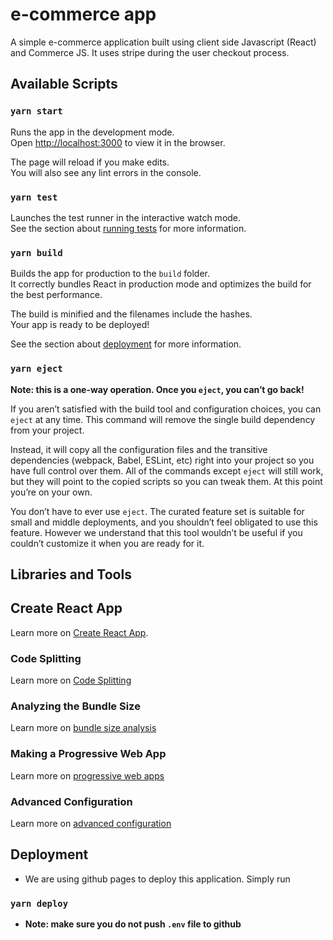 # e-commerce app

A simple e-commerce application built using client side Javascript (React) and Commerce JS. It uses stripe during the user checkout process.

## Available Scripts

### `yarn start`

Runs the app in the development mode.\
Open [http://localhost:3000](http://localhost:3000) to view it in the browser.

The page will reload if you make edits.\
You will also see any lint errors in the console.

### `yarn test`

Launches the test runner in the interactive watch mode.\
See the section about [running tests](https://facebook.github.io/create-react-app/docs/running-tests) for more information.

### `yarn build`

Builds the app for production to the `build` folder.\
It correctly bundles React in production mode and optimizes the build for the best performance.

The build is minified and the filenames include the hashes.\
Your app is ready to be deployed!

See the section about [deployment](https://facebook.github.io/create-react-app/docs/deployment) for more information.

### `yarn eject`

**Note: this is a one-way operation. Once you `eject`, you can’t go back!**

If you aren’t satisfied with the build tool and configuration choices, you can `eject` at any time. This command will remove the single build dependency from your project.

Instead, it will copy all the configuration files and the transitive dependencies (webpack, Babel, ESLint, etc) right into your project so you have full control over them. All of the commands except `eject` will still work, but they will point to the copied scripts so you can tweak them. At this point you’re on your own.

You don’t have to ever use `eject`. The curated feature set is suitable for small and middle deployments, and you shouldn’t feel obligated to use this feature. However we understand that this tool wouldn’t be useful if you couldn’t customize it when you are ready for it.

## Libraries and Tools

## Create React App

Learn more on [Create React App](https://facebook.github.io/create-react-app/docs/getting-started).

### Code Splitting

Learn more on [Code Splitting](https://facebook.github.io/create-react-app/docs/code-splitting)

### Analyzing the Bundle Size

Learn more on [bundle size analysis](https://facebook.github.io/create-react-app/docs/analyzing-the-bundle-size)

### Making a Progressive Web App

Learn more on [progressive web apps](https://facebook.github.io/create-react-app/docs/making-a-progressive-web-app)

### Advanced Configuration

Learn more on [advanced configuration](https://facebook.github.io/create-react-app/docs/advanced-configuration)

## Deployment

- We are using github pages to deploy this application. Simply run

### `yarn deploy`

- **Note: make sure you do not push `.env` file to github**
